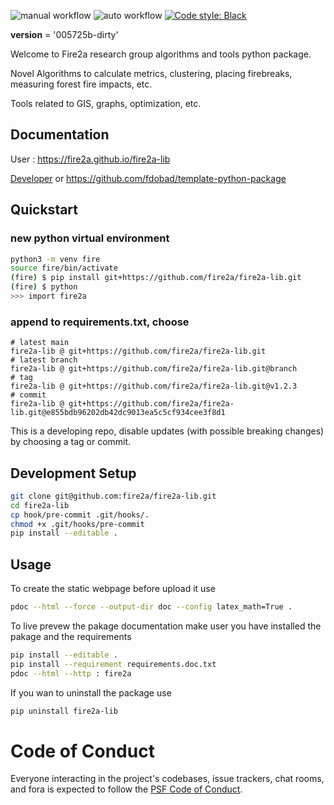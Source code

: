 ![manual workflow](https://github.com/fire2a/fire2a-lib/actions/workflows/manual.yml/badge.svg)
![auto workflow](https://github.com/fire2a/fire2a-lib/actions/workflows/auto.yml/badge.svg)
<a href=https://github.com/psf/black>![Code style: Black](https://img.shields.io/badge/code%20style-black-000000.svg)</a>

__version__ = '005725b-dirty'

Welcome to Fire2a research group algorithms and tools python package.

Novel Algorithms to calculate metrics, clustering, placing firebreaks, measuring forest fire impacts, etc.

Tools related to GIS, graphs, optimization, etc.

## Documentation

User : https://fire2a.github.io/fire2a-lib

[Developer](development_tutorial.md) or https://github.com/fdobad/template-python-package

## Quickstart
### new python virtual environment
```bash
python3 -m venv fire
source fire/bin/activate
(fire) $ pip install git+https://github.com/fire2a/fire2a-lib.git
(fire) $ python
>>> import fire2a
```
### append to requirements.txt, choose
```
# latest main
fire2a-lib @ git+https://github.com/fire2a/fire2a-lib.git
# latest branch
fire2a-lib @ git+https://github.com/fire2a/fire2a-lib.git@branch
# tag
fire2a-lib @ git+https://github.com/fire2a/fire2a-lib.git@v1.2.3
# commit
fire2a-lib @ git+https://github.com/fire2a/fire2a-lib.git@e855bdb96202db42dc9013ea5c5cf934cee3f8d1
```
This is a developing repo, disable updates (with possible breaking changes) by choosing a tag or commit.
## Development Setup
```bash
git clone git@github.com:fire2a/fire2a-lib.git
cd fire2a-lib
cp hook/pre-commit .git/hooks/.
chmod +x .git/hooks/pre-commit
pip install --editable .
```

## Usage 
To create the static webpage before upload it use 
```bash
pdoc --html --force --output-dir doc --config latex_math=True .
```
To live prevew the pakage documentation make user you have installed the pakage and the requirements
```bash
pip install --editable .
pip install --requirement requirements.doc.txt
pdoc --html --http : fire2a
```

If you wan to uninstall the package use
```bash
pip uninstall fire2a-lib
```

# Code of Conduct

Everyone interacting in the project's codebases, issue trackers,
chat rooms, and fora is expected to follow the
[PSF Code of Conduct](https://www.python.org/psf/conduct/).
